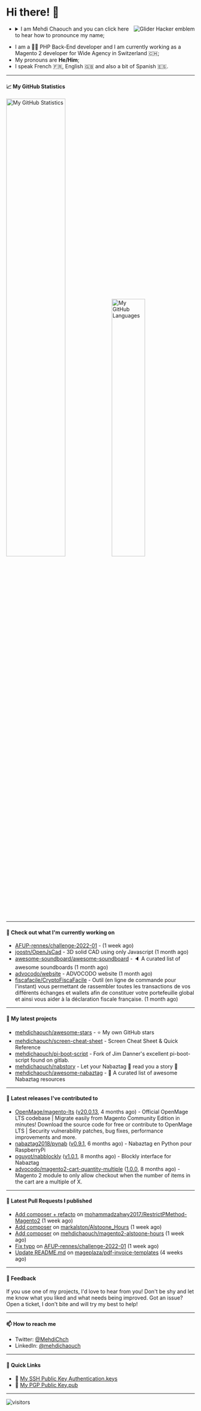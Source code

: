 # Hi there! 👋

<a href="#"><img align="right" title="Glider Hacker emblem" alt="Glider Hacker emblem" src="https://www.mediawiki.org/w/index.php?title=Special:Redirect/file/Glider.svg&width=140&height=140"></a>

- <details>
    <summary>I am Mehdi Chaouch and you can click here to hear how to pronounce my name;</summary>

    https://user-images.githubusercontent.com/861701/137650876-14f45303-cd42-4c4e-a172-a80abc8aa627.mp4
</details>

- I am a 👨‍💻 PHP Back-End developer and I am currently working as a Magento 2 developer for Wide Agency in Switzerland 🇨🇭;
- My pronouns are **He/Him**;
- I speak French 🇫🇷, English 🇬🇧 and also a bit of Spanish 🇪🇸.

---

#### 📈 My GitHub Statistics

<img alt="My GitHub Statistics" src="https://github-readme-stats.vercel.app/api?username=mehdichaouch&show_icons=true&count_private=true&theme=dark&hide_title=false&hide_border=true" width="56%" height="56%" /><img alt="My GitHub Languages" src="https://github-readme-stats.vercel.app/api/top-langs/?username=mehdichaouch&layout=compact&langs_count=10&theme=dark&hide_title=true&hide_border=true" width="42%" height="42%" />

---

#### 👷 Check out what I'm currently working on

- [AFUP-rennes/challenge-2022-01](https://github.com/AFUP-rennes/challenge-2022-01) -  (1 week ago)
- [joostn/OpenJsCad](https://github.com/joostn/OpenJsCad) - 3D solid CAD using only Javascript (1 month ago)
- [awesome-soundboard/awesome-soundboard](https://github.com/awesome-soundboard/awesome-soundboard) - 🔈 A curated list of awesome soundboards (1 month ago)
- [advocodo/website](https://github.com/advocodo/website) - ADVOCODO website (1 month ago)
- [fiscafacile/CryptoFiscaFacile](https://github.com/fiscafacile/CryptoFiscaFacile) - Outil (en ligne de commande pour l&#39;instant) vous permettant de rassembler toutes les transactions de vos différents échanges et wallets afin de constituer votre portefeuille global et ainsi vous aider à la déclaration fiscale française. (1 month ago)

---

#### 🌱 My latest projects

- [mehdichaouch/awesome-stars](https://github.com/mehdichaouch/awesome-stars) - ⭐ My own GitHub stars
- [mehdichaouch/screen-cheat-sheet](https://github.com/mehdichaouch/screen-cheat-sheet) - Screen Cheat Sheet &amp; Quick Reference
- [mehdichaouch/pi-boot-script](https://github.com/mehdichaouch/pi-boot-script) - Fork of Jim Danner&#39;s excellent pi-boot-script found on gitlab.
- [mehdichaouch/nabstory](https://github.com/mehdichaouch/nabstory) - Let your Nabaztag 🐰 read you a story 📖
- [mehdichaouch/awesome-nabaztag](https://github.com/mehdichaouch/awesome-nabaztag) - 🐰 A curated list of awesome Nabaztag resources

---

#### 🔭 Latest releases I've contributed to

- [OpenMage/magento-lts](https://github.com/OpenMage/magento-lts) ([v20.0.13](https://github.com/OpenMage/magento-lts/releases/tag/v20.0.13), 4 months ago) - Official OpenMage LTS codebase | Migrate easily from Magento Community Edition in minutes! Download the source code for free or contribute to OpenMage LTS | Security vulnerability patches, bug fixes, performance improvements and more.
- [nabaztag2018/pynab](https://github.com/nabaztag2018/pynab) ([v0.9.1](https://github.com/nabaztag2018/pynab/releases/tag/v0.9.1), 6 months ago) - Nabaztag en Python pour RaspberryPi
- [pguyot/nabblockly](https://github.com/pguyot/nabblockly) ([v1.0.1](https://github.com/pguyot/nabblockly/releases/tag/v1.0.1), 8 months ago) - Blockly interface for Nabaztag
- [advocodo/magento2-cart-quantity-multiple](https://github.com/advocodo/magento2-cart-quantity-multiple) ([1.0.0](https://github.com/advocodo/magento2-cart-quantity-multiple/releases/tag/1.0.0), 8 months ago) - Magento 2 module to only allow checkout when the number of items in the cart are a multiple of X.

---

#### 🔨 Latest Pull Requests I published

- [Add composer &#43; refacto](https://github.com/mohammadzahwy2017/RestrictPMethod-Magento2/pull/1) on [mohammadzahwy2017/RestrictPMethod-Magento2](https://github.com/mohammadzahwy2017/RestrictPMethod-Magento2) (1 week ago)
- [Add composer](https://github.com/markalston/Alstoone_Hours/pull/1) on [markalston/Alstoone_Hours](https://github.com/markalston/Alstoone_Hours) (1 week ago)
- [Add composer](https://github.com/mehdichaouch/magento2-alstoone-hours/pull/1) on [mehdichaouch/magento2-alstoone-hours](https://github.com/mehdichaouch/magento2-alstoone-hours) (1 week ago)
- [Fix typo](https://github.com/AFUP-rennes/challenge-2022-01/pull/1) on [AFUP-rennes/challenge-2022-01](https://github.com/AFUP-rennes/challenge-2022-01) (1 week ago)
- [Update README.md](https://github.com/mageplaza/pdf-invoice-templates/pull/31) on [mageplaza/pdf-invoice-templates](https://github.com/mageplaza/pdf-invoice-templates) (4 weeks ago)

---

#### 💬 Feedback

If you use one of my projects, I'd love to hear from you! Don't be shy and let me know what you liked
and what needs being improved. Got an issue? Open a ticket, I don't bite and will try my best to help!

---

#### 📫 How to reach me

- Twitter: [@MehdiChch](https://www.twitter.com/MehdiChch/)
- LinkedIn: [@mehdichaouch](https://www.linkedin.com/in/mehdichaouch/)

---

#### 🔗 Quick Links

- 🔐  [My SSH Public Key Authentication.keys](https://github.com/mehdichaouch.keys)
- 🔐  [My PGP Public Key.pub](https://gist.githubusercontent.com/mehdichaouch/mehdichaouch.pub)

---

![visitors](https://visitor-badge.laobi.icu/badge?page_id=mehdichaouch)
